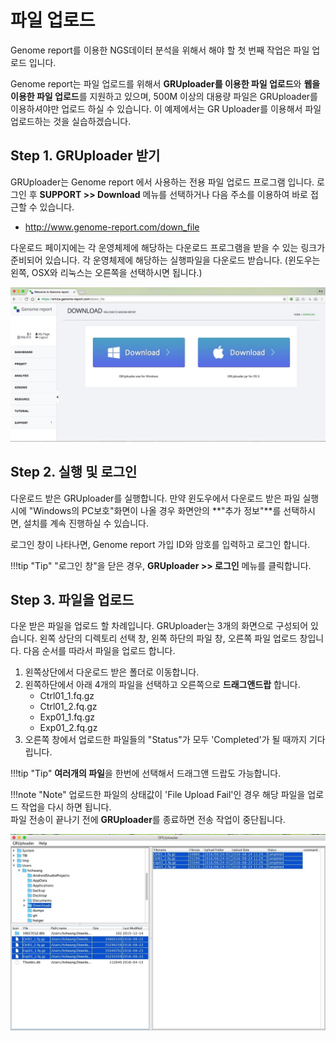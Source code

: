 # 파일 업로드

Genome report를 이용한 NGS데이터 분석을 위해서 해야 할 첫 번째 작업은 파일 업로드 입니다.

Genome report는 파일 업로드를 위해서
**GRUploader를 이용한 파일 업로드**와 **웹을 이용한 파일 업로드**를 지원하고 있으며, 500M 이상의 대용량 파일은 GRUploader를 이용하셔야만
업로드 하실 수 있습니다. 이 예제에서는 GR Uploader를 이용해서 파일 업로드하는 것을 실습하겠습니다.


## Step 1. GRUploader 받기

GRUploader는 Genome report 에서 사용하는 전용 파일 업로드 프로그램 입니다. 로그인 후  **SUPPORT >> Download** 메뉴를 선택하거나 다음 주소를 이용하여 바로 접근할 수 있습니다.

* <a href="http://www.genome-report.com/down_file" target="_blank">http://www.genome-report.com/down_file</a>

다운로드 페이지에는 각 운영체제에 해당하는 다운로드 프로그램을 받을 수 있는 링크가 준비되어 있습니다.
각 운영체제에 해당하는 실행파일을 다운로드 받습니다. (윈도우는 왼쪽, OSX와 리눅스는 오른쪽을 선택하시면 됩니다.)

![화면](https://github.com/genomereport/gimanual/raw/master/docs/images/screen_3.jpg)



## Step 2. 실행 및 로그인

다운로드 받은 GRUploader를 실행합니다. 만약 윈도우에서 다운로드 받은 파일 실행 시에 "Windows의 PC보호"화면이 나올 경우 화면안의 **"추가 정보"**를 선택하시면, 설치를 계속 진행하실 수 있습니다.

로그인 창이 나타나면, Genome report 가입 ID와 암호를 입력하고 로그인 합니다.

!!!tip "Tip"
    "로그인 창"을 닫은 경우, **GRUploader >> 로그인** 메뉴를 클릭합니다.

## Step 3. 파일을 업로드

다운 받은 파일을 업로드 할 차례입니다. GRUploader는 3개의 화면으로 구성되어 있습니다. 왼쪽 상단의 디렉토리 선택 창, 왼쪽 하단의 파일 창, 오른쪽 파일 업로드 창입니다.
다음 순서를 따라서 파일을 업로드 합니다.

1. 왼쪽상단에서 다운로드 받은 폴더로 이동합니다.
1. 왼쪽하단에서 아래 4개의 파일을 선택하고 오른쪽으로 **드래그앤드랍** 합니다.
    - Ctrl01_1.fq.gz
    - Ctrl01_2.fq.gz
    - Exp01_1.fq.gz
    - Exp01_2.fq.gz
1. 오른쪽 창에서 업로드한 파일들의 "Status"가 모두 'Completed'가 될 때까지 기다립니다.

!!!tip "Tip"
    **여러개의 파일**을 한번에 선택해서 드래그앤 드랍도 가능합니다.

!!!note "Note"
    업로드한 파일의 상태값이 'File Upload Fail'인 경우 해당 파일을 업로드 작업을 다시 하면 됩니다.<br>
    파일 전송이 끝나기 전에 **GRUploader**를 종료하면 전송 작업이 중단됩니다.


![업로드가 완료된 후 표시](https://github.com/genomereport/gimanual/raw/master/docs/images/gruploader_screen_1.jpg)


